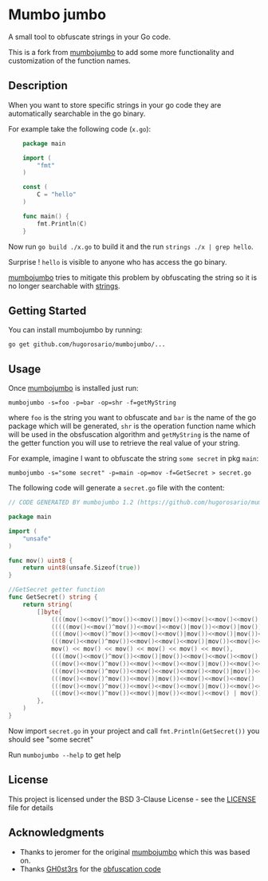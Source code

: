 # Mumbo jumbo

A small tool to obfuscate strings in your Go code.

This is a fork from [mumbojumbo](https://github.com/jeromer/mumbojumbo) to add some more functionality and customization of the function names.

## Description

When you want to store specific strings in your go code they are automatically
searchable in the go binary.

For example take the following code (`x.go`):

```go
    package main

    import (
        "fmt"
    )

    const (
        C = "hello"
    )

    func main() {
        fmt.Println(C)
    }
```

Now run `go build ./x.go` to build it and the run `strings ./x | grep hello`.

Surprise ! `hello` is visible to anyone who has access the go binary.

[mumbojumbo](https://github.com/hugorosario/mumbojumbo) tries to mitigate this
problem by obfuscating the string so it is no longer searchable with
[strings](https://linux.die.net/man/1/strings).


## Getting Started

You can install mumbojumbo by running:

    go get github.com/hugorosario/mumbojumbo/...

## Usage

Once [mumbojumbo](https://github.com/hugorosario/mumbojumbo) is installed just run:

    mumbojumbo -s=foo -p=bar -op=shr -f=getMyString

where `foo` is the string you want to obfuscate and `bar` is the name of the go
package which will be generated, `shr` is the operation function name which will be used in the obsfuscation algorithm and `getMyString` is the name of the getter function you will use to retrieve the real value of your string.

For example, imagine I want to obfuscate the string `some secret` in pkg
`main`:

    mumbojumbo -s="some secret" -p=main -op=mov -f=GetSecret > secret.go

The following code will generate a `secret.go` file with the content:

```go
// CODE GENERATED BY mumbojumbo 1.2 (https://github.com/hugorosario/mumbojumbo) DO NOT EDIT !!!!

package main

import (
	"unsafe"
)

func mov() uint8 {
	return uint8(unsafe.Sizeof(true))
}

//GetSecret getter function
func GetSecret() string {
	return string(
		[]byte{
			((((mov()<<mov()^mov())<<mov()|mov())<<mov()<<mov()<<mov()|mov())<<mov() | mov()),
			(((((mov()<<mov()^mov())<<mov()<<mov()|mov())<<mov()|mov())<<mov()|mov())<<mov() | mov()),
			((((mov()<<mov()^mov())<<mov()<<mov()|mov())<<mov()|mov())<<mov()<<mov() | mov()),
			(((mov()<<mov()^mov())<<mov()<<mov()<<mov()|mov())<<mov()<<mov() | mov()),
			mov() << mov() << mov() << mov() << mov() << mov(),
			((((mov()<<mov()^mov())<<mov()|mov())<<mov()<<mov()<<mov()|mov())<<mov() | mov()),
			(((mov()<<mov()^mov())<<mov()<<mov()<<mov()|mov())<<mov()<<mov() | mov()),
			(((mov()<<mov()^mov())<<mov()<<mov()<<mov()<<mov()|mov())<<mov() | mov()),
			(((mov()<<mov()^mov())<<mov()|mov())<<mov()<<mov()<<mov() | mov()) << mov(),
			(((mov()<<mov()^mov())<<mov()<<mov()<<mov()|mov())<<mov()<<mov() | mov()),
			(((mov()<<mov()^mov())<<mov()|mov())<<mov()<<mov() | mov()) << mov() << mov(),
		},
	)
}

```

Now import `secret.go` in your project and call `fmt.Println(GetSecret())` you should
see "some secret"

Run `mumbojumbo --help` to get help

## License

This project is licensed under the BSD 3-Clause License - see the [LICENSE](LICENSE) file for details

## Acknowledgments

* Thanks to jeromer for the original [mumbojumbo](https://github.com/jeromer/mumbojumbo) which this was based on.
* Thanks [GH0st3rs](https://github.com/GH0st3rs) for the [obfuscation code](https://github.com/GH0st3rs/obfus/blob/master/obfus.go)
